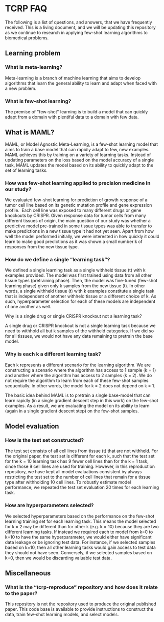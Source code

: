 # TCRP FAQ

The following is a list of questions, and answers, that we have frequently received. This is a living document, and we will be updating this repository as we continue to research in applying few-shot learning algorithms to biomedical problems.

## Learning problem

### What is meta-learning?

Meta-learning is a branch of machine learning that aims to develop algorithms that learn the general ability to learn and adapt when faced with a new problem.

### What is few-shot learning?

The premise of "few-shot" learning is to build a model that can quickly adapt from a domain with plentiful data to a domain with few data. 

## What is MAML? 

MAML, or Model Agnostic Meta-Learning, is a few-shot learning model that aims to train a base model that can rapidly adapt to few, new examples. MAML achieves this by training on a variety of learning tasks. Instead of updating parameters on the loss based on the model accuracy of a single task, MAML updates the model based on its ability to quickly adapt to the set of learning tasks.

### How was few-shot learning applied to precision medicine in our study?

We evaluated few-shot learning for prediction of growth response of a tumor cell line based on its genetic mutation profile and gene expression profile.  Each cell line was exposed to many different drugs or gene knockouts by CRISPR. Given response data for tumor cells from many different tissues of origin, the main question of our study was whether a predictive model pre-trained in some tissue types was able to transfer to make predictions in a new tissue type it had not yet seen. Apart from how well the model performed initially, we were interested in how quickly it could learn to make good predictions as it was shown a small number k of responses from the new tissue type. 

### How do we define a single “learning task”?

We defined a single learning task as a single withheld tissue (t) with k examples provided. The model was first trained using data from all other tissue types (pretraining phase). Then, the model was fine-tuned (few-shot learning phase) given only k samples from the new tissue (t). In other words, a single withheld tissue (t) with k examples constitute a single task that is independent of another withheld tissue or a different choice of k. As such, hyperparameter selection for each of these models are independent of one another as well.

Why is a single drug or single CRISPR knockout not a learning task?

A single drug or CRISPR knockout is not a single learning task because we need to withhold all but k samples of the withheld categories. If we did so for all tissues, we would not have any data remaining to pretrain the base model.

### Why is each k a different learning task?

Each k represents a different scenario for the learning algorithm. We are constructing a scenario where the algorithm has access to 1 sample (k = 1) and another where the algorithm has access to 2 samples (k = 2). We do not require the algorithm to learn from each of these few-shot samples sequentially. In other words, the model for k = 2 does not depend on k = 1.

The basic idea behind MAML is to pretrain a single base-model that can learn rapidly (in a single gradient descent step in this work) on the few-shot examples. As a result, we are evaluating the model on its ability to learn (again in a single gradient descent step) on the few-shot samples.

## Model evaluation

### How is the test set constructed?

The test set consists of all cell lines from tissue (t) that are not withheld. For the original paper, the test set is different for each k, such that the test set for the k = 10 learning task has 9 fewer cell lines than for the k = 1 task, since those 9 cell lines are used for training. However, in this reproduction repository, we have kept all model evaluations consistent by always restricting the test set to the number of cell lines that remain for a tissue type after withholding 10 cell lines. To robustly estimate model performance, we repeated the test set evaluation 20 times for each learning task.

### How are hyperparameters selected?

We selected hyperparameters based on the performance on the few-shot learning training set for each learning task. This means the model selected for k = 2 may be different than for other k (e.g. k = 10) because they are two different learning tasks. If instead we required each to model from k=0 to k=10 to have the same hyperparameter, we would either have significant data leakage or be ignoring test data. For instance, if we selected samples based on k=10, then all other learning tasks would gain access to test data they should not have seen. Conversely, if we selected samples based on k=0, then we would be discarding valuable test data.

## Miscellaneous

### What is the “tcrp-reproduce” repository and how does it relate to the paper?

This repository is not the repository used to produce the original published paper. This code base is available to provide instructions to construct the data, train few-shot learning models, and select models.
